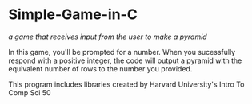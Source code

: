 # Simple-Game-in-C
 <i> a game that receives input from the user to make a pyramid </i>

<p>In this game, you'll be prompted for a number.
When you sucessfully respond with a positive integer, the code will output a pyramid with the equivalent number of rows to the number you provided.</p>


<p>This program includes libraries created by Harvard University's Intro To Comp Sci 50</p>
